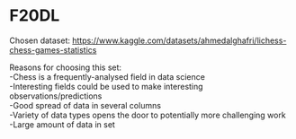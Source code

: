 # F20DL

Chosen dataset: https://www.kaggle.com/datasets/ahmedalghafri/lichess-chess-games-statistics
  
Reasons for choosing this set:  
-Chess is a frequently-analysed field in data science  
-Interesting fields could be used to make interesting observations/predictions  
-Good spread of data in several columns  
-Variety of data types opens the door to potentially more challenging work  
-Large amount of data in set  
